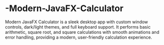 # -Modern-JavaFX-Calculator
Modern JavaFX Calculator is a sleek desktop app with custom window controls, dark/light themes, and full keyboard support. It performs basic arithmetic, square root, and square calculations with smooth animations and error handling, providing a modern, user-friendly calculation experience.
